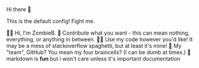 Hi there 👋

This is the default config! Fight me.

🙋‍♀️ Hi, I'm ZombieB.
🌈 Contribute what you want - this can mean nothing, everything, or anything in between.
👩‍💻 Use my code however you'd like! It may be a mess of stackoverflow spaghetti, but at least it's mine!
🍿 My "team", GitHub? You mean my four braincells? (I can be dumb at times.)
🧙 markdown is **fun** but i won't care unless it's important documentation
